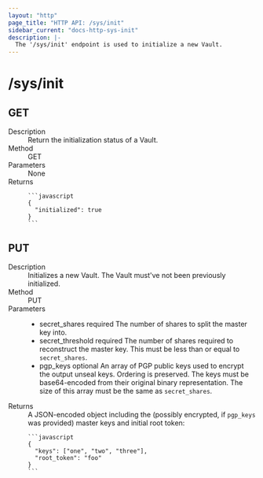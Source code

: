 ```yaml
---
layout: "http"
page_title: "HTTP API: /sys/init"
sidebar_current: "docs-http-sys-init"
description: |-
  The '/sys/init' endpoint is used to initialize a new Vault.
---
```


# /sys/init

## GET

<dl>
  <dt>Description</dt>
  <dd>
    Return the initialization status of a Vault.
  </dd>

  <dt>Method</dt>
  <dd>GET</dd>

  <dt>Parameters</dt>
  <dd>None</dd>

  <dt>Returns</dt>
  <dd>

    ```javascript
    {
      "initialized": true
    }
    ```

  </dd>
</dl>

## PUT

<dl>
  <dt>Description</dt>
  <dd>
    Initializes a new Vault. The Vault must've not been previously
    initialized.
  </dd>

  <dt>Method</dt>
  <dd>PUT</dd>

  <dt>Parameters</dt>
  <dd>
    <ul>
      <li>
        <span class="param">secret_shares</span>
        <span class="param-flags">required</span>
        The number of shares to split the master key into.
      </li>
      <li>
        <span class="param">secret_threshold</span>
        <span class="param-flags">required</span>
        The number of shares required to reconstruct the master key.
        This must be less than or equal to <code>secret_shares</code>.
      </li>
      <li>
        <spam class="param">pgp_keys</span>
        <span class="param-flags">optional</spam>
        An array of PGP public keys used to encrypt the output unseal keys.
        Ordering is preserved. The keys must be base64-encoded from their
        original binary representation. The size of this array must be the
        same as <code>secret_shares</code>.
      </li>
    </ul>
  </dd>

  <dt>Returns</dt>
  <dd>
    A JSON-encoded object including the (possibly encrypted, if
    <code>pgp_keys</code> was provided) master keys and initial root token:

    ```javascript
    {
      "keys": ["one", "two", "three"],
      "root_token": "foo"
    }
    ```

  </dd>
</dl>
